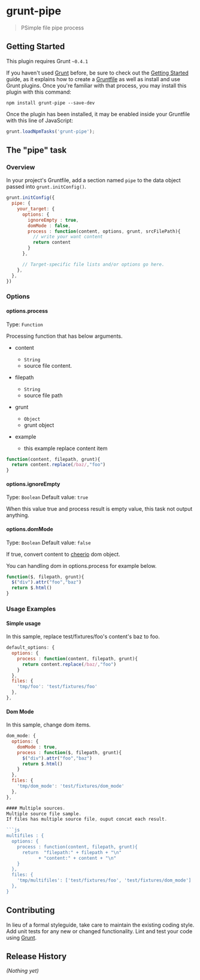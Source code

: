 # grunt-pipe

> PSimple file pipe process

## Getting Started
This plugin requires Grunt `~0.4.1`

If you haven't used [Grunt](http://gruntjs.com/) before, be sure to check out the [Getting Started](http://gruntjs.com/getting-started) guide, as it explains how to create a [Gruntfile](http://gruntjs.com/sample-gruntfile) as well as install and use Grunt plugins. Once you're familiar with that process, you may install this plugin with this command:

```shell
npm install grunt-pipe --save-dev
```

Once the plugin has been installed, it may be enabled inside your Gruntfile with this line of JavaScript:

```js
grunt.loadNpmTasks('grunt-pipe');
```

## The "pipe" task

### Overview
In your project's Gruntfile, add a section named `pipe` to the data object passed into `grunt.initConfig()`.

```js
grunt.initConfig({
  pipe: {
    your_target: {
      options: {
        ignoreEmpty : true,
        domMode : false,
        process : function(content, options, grunt, srcFilePath){
          // write your want content
          return content
        }
      },

      // Target-specific file lists and/or options go here.
    },
  },
})
```

### Options

#### options.process
Type: `Function`

Processing function that has below arguments.
- content
  - `String`
  - source file content.
- filepath
  - `String`
  - source file path
- grunt
  - `Object`
  - grunt object

- example
  - this example replace content item
```javascript
function(content, filepath, grunt){
  return content.replace(/baz/,"foo")
}
```


#### options.ignoreEmpty
Type: `Boolean`
Default value: `true`

When this value true and process result is empty value, this task not output anything.

#### options.domMode
Type: `Boolean`
Default value: `false`

If true, convert content to [cheerio](https://npmjs.org/package/cheerio) dom object.

You can handling dom in options.process for example below.

```javascript
function($, filepath, grunt){
  $("div").attr("foo","baz")
  return $.html()
}
```

### Usage Examples
#### Simple usage
In this sample, replace test/fixtures/foo's content's baz to foo.

```js
default_options: {
  options: {
    process : function(content, filepath, grunt){
      return content.replace(/baz/,"foo")
    }
  },
  files: {
    'tmp/foo': 'test/fixtures/foo'
  },
},
```

#### Dom Mode
In this sample, change dom items.

```js
dom_mode: {
  options: {
    domMode : true,
    process : function($, filepath, grunt){
      $("div").attr("foo","baz")
      return $.html()
    }
  },
  files: {
    'tmp/dom_mode': 'test/fixtures/dom_mode'
  },
},

#### Multiple sources.
Multiple source file sample.
If files has multiple source file, ouput concat each result.

```js
multifiles : {
  options: {
    process : function(content, filepath, grunt){
      return  "filepath:" + filepath + "\n"
            + "content:" + content + "\n"
    }
  },
  files: {
    'tmp/multifiles': ['test/fixtures/foo', 'test/fixtures/dom_mode']
  },
}
```


## Contributing
In lieu of a formal styleguide, take care to maintain the existing coding style. Add unit tests for any new or changed functionality. Lint and test your code using [Grunt](http://gruntjs.com/).

## Release History
_(Nothing yet)_
